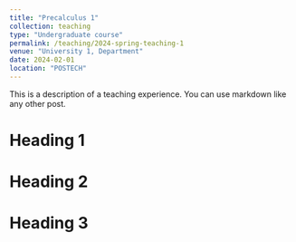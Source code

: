 ```yaml
---
title: "Precalculus 1"
collection: teaching
type: "Undergraduate course"
permalink: /teaching/2024-spring-teaching-1
venue: "University 1, Department"
date: 2024-02-01
location: "POSTECH"
---
```


This is a description of a teaching experience. You can use markdown like any other post.

Heading 1
======

Heading 2
======

Heading 3
======
